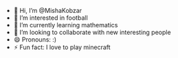 - 👋 Hi, I’m @MishaKobzar
- 👀 I’m interested in football
- 🌱 I’m currently learning mathematics
- 💞️ I’m looking to collaborate with new interesting people
- 😄 Pronouns: :)
- ⚡ Fun fact: I love to play minecraft

<!---
MishaKobzar/MishaKobzar is a ✨ special ✨ repository because its `README.md` (this file) appears on your GitHub profile.
You can click the Preview link to take a look at your changes.
--->
